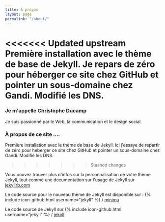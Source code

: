 ```yaml
---
title: À propos
layout: page
permalink: "/about/"
---
```


<<<<<<< Updated upstream
Première installation avec le thème de base de Jekyll. Je repars de zéro pour héberger ce site chez GitHub et pointer un sous-domaine chez Gandi. Modifié les DNS.
=======
### Je m'appelle Christophe Ducamp

Je suis passionné par le Web, la communication et le design social.
 
### À propos de ce site ....
Première installation avec le thème de base de Jekyll. Ici j'essaye de repartir de zéro pour héberger ce site chez GitHub et pointer un sous-domaine chez Gandi. Modifié les DNS.
>>>>>>> Stashed changes

Vous pouvez trouver plus d'infos sur la personnalisation de votre thème Jekyll, tout comme une documentation sur l'usage de Jekyll sur [jekyllrb.com](http://jekyllrb.com/)

Le code source pour le nouveau thème de Jekyll est disponible sur : 
{% include icon-github.html username="jekyll" %} /
[minima](https://github.com/jekyll/minima)

Le code source de Jekyll sur 
{% include icon-github.html username="jekyll" %} /
[jekyll](https://github.com/jekyll/jekyll)
